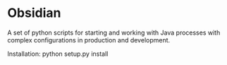 # Obsidian

A set of python scripts for starting and working with Java processes with complex configurations in production and development.

Installation:
python setup.py install
